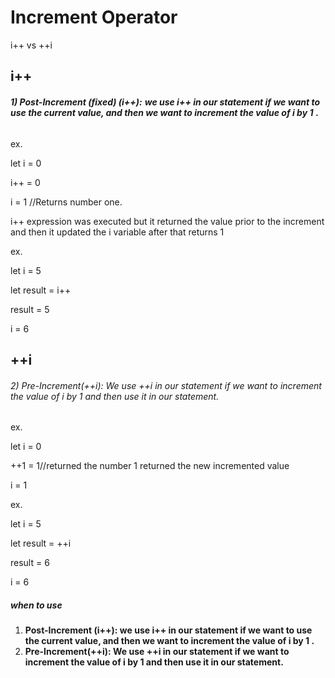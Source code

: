 # Increment Operator

i++ vs ++i

## i++

###### **1) Post-Increment (fixed) (i++):**  **we use i++ in our statement if we want to use the current value, and then we want to increment the value of i by 1** **.**

ex.

let i = 0

i++ = 0

i = 1 //Returns number one.

i++ expression was executed but it returned the value prior to the increment and then it updated the i variable after that returns 1

ex.

let i = 5

let result = i++

result = 5

i = 6

## ++i

###### 2) Pre-Increment(++i): We use ++i in our statement if we want to increment the value of i by 1 and then use it in our statement.

ex. 

let i = 0

++1 = 1//returned the number 1 returned the new incremented value 

i = 1

ex.

let i = 5

let result = ++i

result = 6

i = 6

##### when to use

1) **Post-Increment (i++): we use i++ in our statement if we want to use the current value, and then we want to increment the value of i by 1 .**
2) **Pre-Increment(++i): We use ++i in our statement if we want to increment the value of i by 1 and then use it in our statement.**
